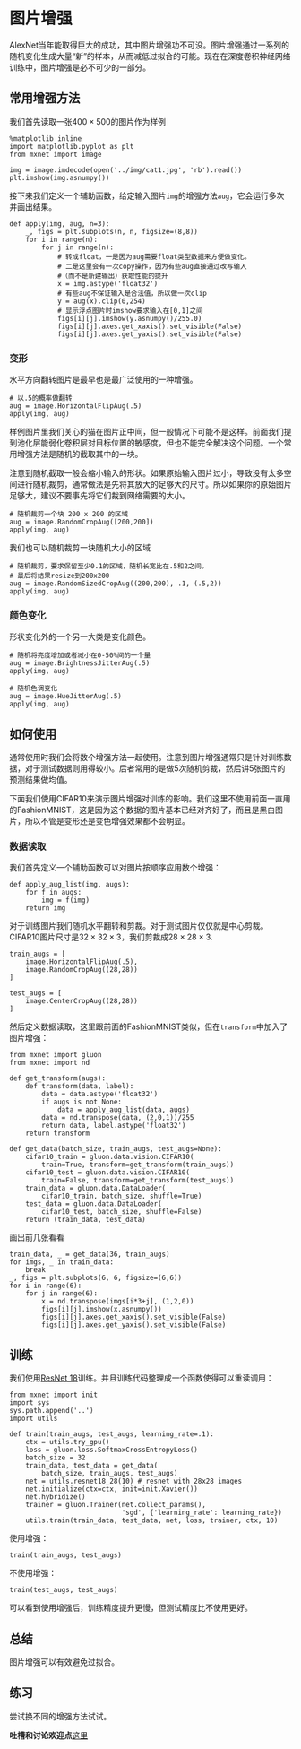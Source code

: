 # 图片增强

AlexNet当年能取得巨大的成功，其中图片增强功不可没。图片增强通过一系列的随机变化生成大量“新”的样本，从而减低过拟合的可能。现在在深度卷积神经网络训练中，图片增强是必不可少的一部分。

## 常用增强方法

我们首先读取一张$400\times 500$的图片作为样例

```{.python .input  n=1}
%matplotlib inline
import matplotlib.pyplot as plt
from mxnet import image

img = image.imdecode(open('../img/cat1.jpg', 'rb').read())
plt.imshow(img.asnumpy())
```

接下来我们定义一个辅助函数，给定输入图片`img`的增强方法`aug`，它会运行多次并画出结果。

```{.python .input  n=82}
def apply(img, aug, n=3):
    _, figs = plt.subplots(n, n, figsize=(8,8))
    for i in range(n):
        for j in range(n):
            # 转成float，一是因为aug需要float类型数据来方便做变化。
            # 二是这里会有一次copy操作，因为有些aug直接通过改写输入
            #（而不是新建输出）获取性能的提升
            x = img.astype('float32')
            # 有些aug不保证输入是合法值，所以做一次clip
            y = aug(x).clip(0,254)
            # 显示浮点图片时imshow要求输入在[0,1]之间
            figs[i][j].imshow(y.asnumpy()/255.0)
            figs[i][j].axes.get_xaxis().set_visible(False)
            figs[i][j].axes.get_yaxis().set_visible(False)
```

### 变形

水平方向翻转图片是最早也是最广泛使用的一种增强。

```{.python .input  n=3}
# 以.5的概率做翻转
aug = image.HorizontalFlipAug(.5)
apply(img, aug)
```

样例图片里我们关心的猫在图片正中间，但一般情况下可能不是这样。前面我们提到池化层能弱化卷积层对目标位置的敏感度，但也不能完全解决这个问题。一个常用增强方法是随机的截取其中的一块。

注意到随机截取一般会缩小输入的形状。如果原始输入图片过小，导致没有太多空间进行随机裁剪，通常做法是先将其放大的足够大的尺寸。所以如果你的原始图片足够大，建议不要事先将它们裁到网络需要的大小。

```{.python .input  n=4}
# 随机裁剪一个块 200 x 200 的区域
aug = image.RandomCropAug([200,200])
apply(img, aug)
```

我们也可以随机裁剪一块随机大小的区域

```{.python .input  n=5}
# 随机裁剪，要求保留至少0.1的区域，随机长宽比在.5和2之间。
# 最后将结果resize到200x200
aug = image.RandomSizedCropAug((200,200), .1, (.5,2))
apply(img, aug)
```

### 颜色变化

形状变化外的一个另一大类是变化颜色。

```{.python .input  n=6}
# 随机将亮度增加或者减小在0-50%间的一个量
aug = image.BrightnessJitterAug(.5)
apply(img, aug)
```

```{.python .input  n=7}
# 随机色调变化
aug = image.HueJitterAug(.5)
apply(img, aug)
```

## 如何使用

通常使用时我们会将数个增强方法一起使用。注意到图片增强通常只是针对训练数据，对于测试数据则用得较小。后者常用的是做5次随机剪裁，然后讲5张图片的预测结果做均值。

下面我们使用CIFAR10来演示图片增强对训练的影响。我们这里不使用前面一直用的FashionMNIST，这是因为这个数据的图片基本已经对齐好了，而且是黑白图片，所以不管是变形还是变色增强效果都不会明显。

### 数据读取

我们首先定义一个辅助函数可以对图片按顺序应用数个增强：

```{.python .input  n=81}
def apply_aug_list(img, augs):
    for f in augs:
        img = f(img)
    return img
```

对于训练图片我们随机水平翻转和剪裁。对于测试图片仅仅就是中心剪裁。CIFAR10图片尺寸是$32\times 32\times 3$，我们剪裁成$28\times 28\times 3$.

```{.python .input  n=197}
train_augs = [
    image.HorizontalFlipAug(.5),
    image.RandomCropAug((28,28))
]

test_augs = [
    image.CenterCropAug((28,28))
]
```

然后定义数据读取，这里跟前面的FashionMNIST类似，但在`transform`中加入了图片增强：

```{.python .input  n=195}
from mxnet import gluon
from mxnet import nd

def get_transform(augs):
    def transform(data, label):
        data = data.astype('float32')
        if augs is not None:
            data = apply_aug_list(data, augs)
        data = nd.transpose(data, (2,0,1))/255
        return data, label.astype('float32')
    return transform

def get_data(batch_size, train_augs, test_augs=None):
    cifar10_train = gluon.data.vision.CIFAR10(
        train=True, transform=get_transform(train_augs))
    cifar10_test = gluon.data.vision.CIFAR10(
        train=False, transform=get_transform(test_augs))
    train_data = gluon.data.DataLoader(
        cifar10_train, batch_size, shuffle=True)
    test_data = gluon.data.DataLoader(
        cifar10_test, batch_size, shuffle=False)
    return (train_data, test_data)
```

画出前几张看看

```{.python .input  n=196}
train_data, _ = get_data(36, train_augs)
for imgs, _ in train_data:
    break
_, figs = plt.subplots(6, 6, figsize=(6,6))
for i in range(6):
    for j in range(6):
        x = nd.transpose(imgs[i*3+j], (1,2,0))
        figs[i][j].imshow(x.asnumpy())
        figs[i][j].axes.get_xaxis().set_visible(False)
        figs[i][j].axes.get_yaxis().set_visible(False)
```

## 训练

我们使用[ResNet 18](../chapter_convolutional-neural-networks/resnet-gluon.md)训练。并且训练代码整理成一个函数使得可以重读调用：

```{.python .input  n=111}
from mxnet import init
import sys
sys.path.append('..')
import utils

def train(train_augs, test_augs, learning_rate=.1):
    ctx = utils.try_gpu()
    loss = gluon.loss.SoftmaxCrossEntropyLoss()
    batch_size = 32
    train_data, test_data = get_data(
        batch_size, train_augs, test_augs)
    net = utils.resnet18_28(10) # resnet with 28x28 images
    net.initialize(ctx=ctx, init=init.Xavier())
    net.hybridize()
    trainer = gluon.Trainer(net.collect_params(),
                            'sgd', {'learning_rate': learning_rate})
    utils.train(train_data, test_data, net, loss, trainer, ctx, 10)
```

使用增强：

```{.python .input  n=169}
train(train_augs, test_augs)
```

不使用增强：

```{.python .input  n=168}
train(test_augs, test_augs)
```

可以看到使用增强后，训练精度提升更慢，但测试精度比不使用更好。

## 总结

图片增强可以有效避免过拟合。

## 练习

尝试换不同的增强方法试试。


**吐槽和讨论欢迎点**[这里](https://discuss.gluon.ai/t/topic/1666)
